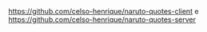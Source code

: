 https://github.com/celso-henrique/naruto-quotes-client e https://github.com/celso-henrique/naruto-quotes-server

